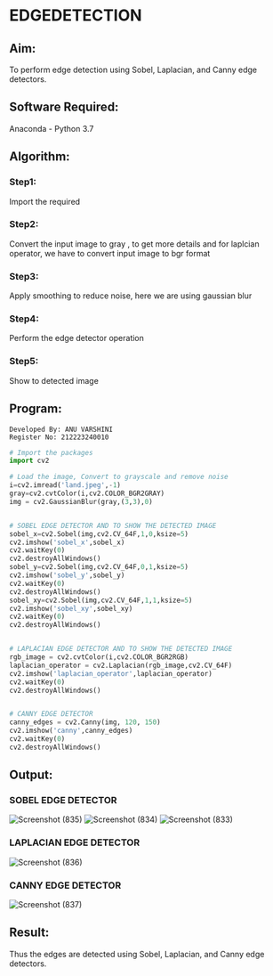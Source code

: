 # EDGEDETECTION

## Aim:
To perform edge detection using Sobel, Laplacian, and Canny edge detectors.

## Software Required:
Anaconda - Python 3.7

## Algorithm:
### Step1:
Import the required


### Step2:
Convert the input image to gray , to get more details and for laplcian operator, we have to convert input 
image to bgr format

### Step3:
Apply smoothing to reduce noise, here we are using gaussian blur

### Step4:
Perform the edge detector operation


### Step5:
Show to detected image

 
## Program:
```
Developed By: ANU VARSHINI
Register No: 212223240010
```

``` Python
# Import the packages
import cv2

# Load the image, Convert to grayscale and remove noise
i=cv2.imread('land.jpeg',-1)
gray=cv2.cvtColor(i,cv2.COLOR_BGR2GRAY)
img = cv2.GaussianBlur(gray,(3,3),0)


# SOBEL EDGE DETECTOR AND TO SHOW THE DETECTED IMAGE
sobel_x=cv2.Sobel(img,cv2.CV_64F,1,0,ksize=5)
cv2.imshow('sobel_x',sobel_x)
cv2.waitKey(0)
cv2.destroyAllWindows()
sobel_y=cv2.Sobel(img,cv2.CV_64F,0,1,ksize=5)
cv2.imshow('sobel_y',sobel_y)
cv2.waitKey(0)
cv2.destroyAllWindows()
sobel_xy=cv2.Sobel(img,cv2.CV_64F,1,1,ksize=5)
cv2.imshow('sobel_xy',sobel_xy)
cv2.waitKey(0)
cv2.destroyAllWindows()


# LAPLACIAN EDGE DETECTOR AND TO SHOW THE DETECTED IMAGE
rgb_image = cv2.cvtColor(i,cv2.COLOR_BGR2RGB)
laplacian_operator = cv2.Laplacian(rgb_image,cv2.CV_64F)
cv2.imshow('laplacian_operator',laplacian_operator)
cv2.waitKey(0)
cv2.destroyAllWindows()


# CANNY EDGE DETECTOR
canny_edges = cv2.Canny(img, 120, 150)
cv2.imshow('canny',canny_edges)
cv2.waitKey(0)
cv2.destroyAllWindows()

```
## Output:
### SOBEL EDGE DETECTOR
![Screenshot (835)](https://github.com/JEEVAABI/EDGEDETECTION/assets/93427098/bc95f9aa-0e48-4b9b-9797-ef37aff32e6b)
![Screenshot (834)](https://github.com/JEEVAABI/EDGEDETECTION/assets/93427098/dce2a796-9ef1-4b82-bf93-7d7c748d1f9f)
![Screenshot (833)](https://github.com/JEEVAABI/EDGEDETECTION/assets/93427098/05b6d66f-eb1d-4c4b-9a79-c07e63e60a99)



### LAPLACIAN EDGE DETECTOR
![Screenshot (836)](https://github.com/JEEVAABI/EDGEDETECTION/assets/93427098/5b9479a2-264a-4cd8-be92-72ddd3b07667)



### CANNY EDGE DETECTOR
![Screenshot (837)](https://github.com/JEEVAABI/EDGEDETECTION/assets/93427098/3b5142d1-910c-4248-8aa4-8f36bd5439c1)


## Result:
Thus the edges are detected using Sobel, Laplacian, and Canny edge detectors.
